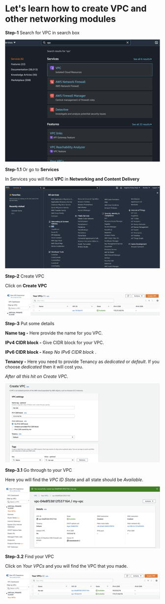 # Let's learn how to create VPC and other networking modules

**Step-1** Search for VPC in search box

![](images/vpc-1.1.png)

**Step-1.1** Or go to **Services**

In Services you will find **VPC** in **Networking and Content Delivery**

![](images/vpc-1.2.png)

**Step-2** Create VPC

Click on **Create VPC**

![](images/vpc-1.3.png)

**Step-3** Put some details

**Name tag -** Here provide the name for you VPC.

**IPv4 CIDR block -** Give CIDR block for your VPC.

**IPv6 CIDR block -** Keep *No IPv6 CIDR block* .

**Tenancy -** Here you need to provide Tenancy as *dedicated* or *default*. If you choose *dedicated* then it will cost you.

*After all this hit on *Create VPC**.

![](images/vpc-1.4.png)

**Step-3.1** Go through to your VPC

Here you will find the *VPC ID* *State* and all state should be *Available*.

![](images/vpc-1.5.png)


**Step-3.2** Find your VPC

Click on *Your VPCs* and you will find the VPC that you made.

![](images/vpc-1.6.png)